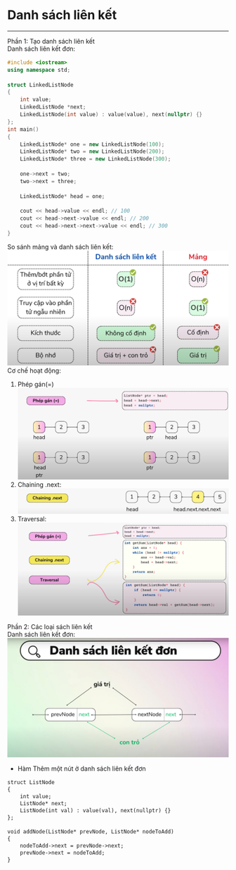 # Danh sách liên kết  
***
Phần 1: Tạo danh sách liên kết  
Danh sách liên kết đơn:  
```cpp
#include <iostream>
using namespace std;

struct LinkedListNode
{
    int value;
    LinkedListNode *next;
    LinkedListNode(int value) : value(value), next(nullptr) {}
};
int main()
{
    LinkedListNode* one = new LinkedListNode(100);
    LinkedListNode* two = new LinkedListNode(200);
    LinkedListNode* three = new LinkedListNode(300);

    one->next = two;
    two->next = three;

    LinkedListNode* head = one;

    cout << head->value << endl; // 100
    cout << head->next->value << endl; // 200
    cout << head->next->next->value << endl; // 300
}
```
So sánh mảng và danh sách liên kết:  
![So_Sanh](So_Sanh.png)  
Cơ chế hoạt động:  
1. Phép gán(=)
![Phep_Gan](Phep_Gan.png)  
2. Chaining .next:
![Chaining.next](Chaining.next.png)  
3. Traversal:
![Traversal](Traversal.png)  

Phần 2: Các loại sách liên kết  
Danh sách liên kết đơn:
![Don](Danh_Sach_Lien_Ket_Don.png)
- Hàm Thêm một nút ở danh sách liên kết đơn
```ccp
struct ListNode
{
    int value;
    ListNode* next;
    ListNode(int val) : value(val), next(nullptr) {}
};

void addNode(ListNode* prevNode, ListNode* nodeToAdd)
{
    nodeToAdd->next = prevNode->next;
    prevNode->next = nodeToAdd;
}
```
   


